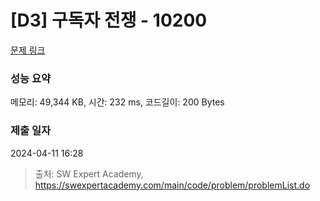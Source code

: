 # [D3] 구독자 전쟁 - 10200 

[문제 링크](https://swexpertacademy.com/main/code/problem/problemDetail.do?contestProbId=AXMCXV_qVgkDFAWv) 

### 성능 요약

메모리: 49,344 KB, 시간: 232 ms, 코드길이: 200 Bytes

### 제출 일자

2024-04-11 16:28



> 출처: SW Expert Academy, https://swexpertacademy.com/main/code/problem/problemList.do
